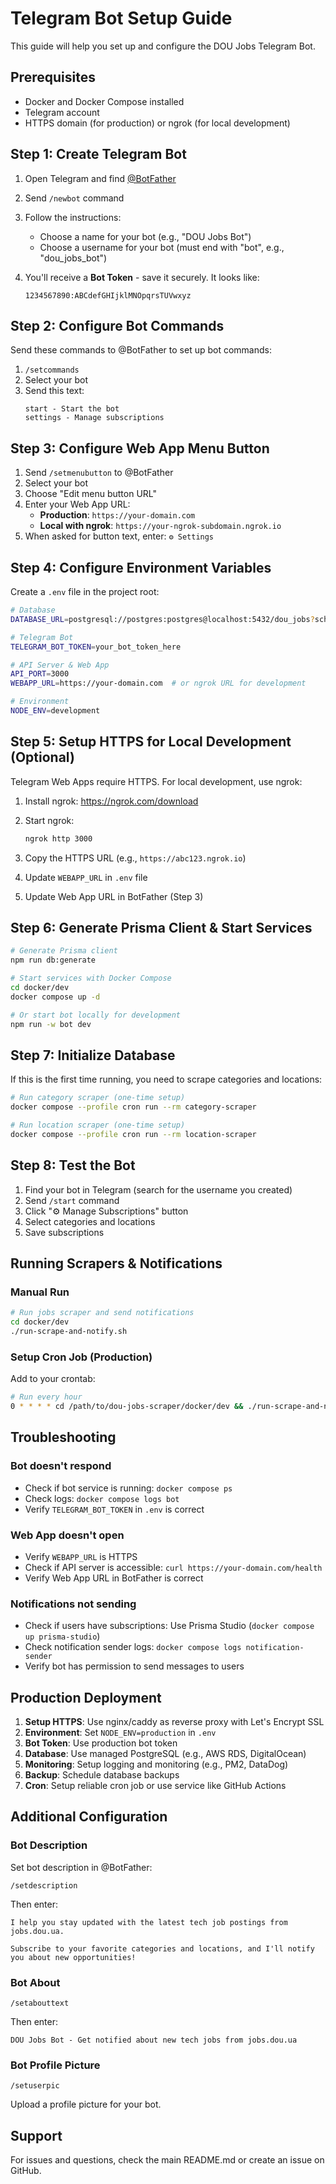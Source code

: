 # Telegram Bot Setup Guide

This guide will help you set up and configure the DOU Jobs Telegram Bot.

## Prerequisites

- Docker and Docker Compose installed
- Telegram account
- HTTPS domain (for production) or ngrok (for local development)

## Step 1: Create Telegram Bot

1. Open Telegram and find [@BotFather](https://t.me/BotFather)

2. Send `/newbot` command

3. Follow the instructions:
   - Choose a name for your bot (e.g., "DOU Jobs Bot")
   - Choose a username for your bot (must end with "bot", e.g., "dou_jobs_bot")

4. You'll receive a **Bot Token** - save it securely. It looks like:
   ```
   1234567890:ABCdefGHIjklMNOpqrsTUVwxyz
   ```

## Step 2: Configure Bot Commands

Send these commands to @BotFather to set up bot commands:

1. `/setcommands`
2. Select your bot
3. Send this text:
   ```
   start - Start the bot
   settings - Manage subscriptions
   ```

## Step 3: Configure Web App Menu Button

1. Send `/setmenubutton` to @BotFather
2. Select your bot
3. Choose "Edit menu button URL"
4. Enter your Web App URL:
   - **Production**: `https://your-domain.com`
   - **Local with ngrok**: `https://your-ngrok-subdomain.ngrok.io`
5. When asked for button text, enter: `⚙️ Settings`

## Step 4: Configure Environment Variables

Create a `.env` file in the project root:

```bash
# Database
DATABASE_URL=postgresql://postgres:postgres@localhost:5432/dou_jobs?schema=public

# Telegram Bot
TELEGRAM_BOT_TOKEN=your_bot_token_here

# API Server & Web App
API_PORT=3000
WEBAPP_URL=https://your-domain.com  # or ngrok URL for development

# Environment
NODE_ENV=development
```

## Step 5: Setup HTTPS for Local Development (Optional)

Telegram Web Apps require HTTPS. For local development, use ngrok:

1. Install ngrok: https://ngrok.com/download

2. Start ngrok:
   ```bash
   ngrok http 3000
   ```

3. Copy the HTTPS URL (e.g., `https://abc123.ngrok.io`)

4. Update `WEBAPP_URL` in `.env` file

5. Update Web App URL in BotFather (Step 3)

## Step 6: Generate Prisma Client & Start Services

```bash
# Generate Prisma client
npm run db:generate

# Start services with Docker Compose
cd docker/dev
docker compose up -d

# Or start bot locally for development
npm run -w bot dev
```

## Step 7: Initialize Database

If this is the first time running, you need to scrape categories and locations:

```bash
# Run category scraper (one-time setup)
docker compose --profile cron run --rm category-scraper

# Run location scraper (one-time setup)
docker compose --profile cron run --rm location-scraper
```

## Step 8: Test the Bot

1. Find your bot in Telegram (search for the username you created)
2. Send `/start` command
3. Click "⚙️ Manage Subscriptions" button
4. Select categories and locations
5. Save subscriptions

## Running Scrapers & Notifications

### Manual Run

```bash
# Run jobs scraper and send notifications
cd docker/dev
./run-scrape-and-notify.sh
```

### Setup Cron Job (Production)

Add to your crontab:

```bash
# Run every hour
0 * * * * cd /path/to/dou-jobs-scraper/docker/dev && ./run-scrape-and-notify.sh >> /var/log/dou-jobs-cron.log 2>&1
```

## Troubleshooting

### Bot doesn't respond
- Check if bot service is running: `docker compose ps`
- Check logs: `docker compose logs bot`
- Verify `TELEGRAM_BOT_TOKEN` in `.env` is correct

### Web App doesn't open
- Verify `WEBAPP_URL` is HTTPS
- Check if API server is accessible: `curl https://your-domain.com/health`
- Verify Web App URL in BotFather is correct

### Notifications not sending
- Check if users have subscriptions: Use Prisma Studio (`docker compose up prisma-studio`)
- Check notification sender logs: `docker compose logs notification-sender`
- Verify bot has permission to send messages to users

## Production Deployment

1. **Setup HTTPS**: Use nginx/caddy as reverse proxy with Let's Encrypt SSL
2. **Environment**: Set `NODE_ENV=production` in `.env`
3. **Bot Token**: Use production bot token
4. **Database**: Use managed PostgreSQL (e.g., AWS RDS, DigitalOcean)
5. **Monitoring**: Setup logging and monitoring (e.g., PM2, DataDog)
6. **Backup**: Schedule database backups
7. **Cron**: Setup reliable cron job or use service like GitHub Actions

## Additional Configuration

### Bot Description

Set bot description in @BotFather:

```
/setdescription
```

Then enter:
```
I help you stay updated with the latest tech job postings from jobs.dou.ua.

Subscribe to your favorite categories and locations, and I'll notify you about new opportunities!
```

### Bot About

```
/setabouttext
```

Then enter:
```
DOU Jobs Bot - Get notified about new tech jobs from jobs.dou.ua
```

### Bot Profile Picture

```
/setuserpic
```

Upload a profile picture for your bot.

## Support

For issues and questions, check the main README.md or create an issue on GitHub.


